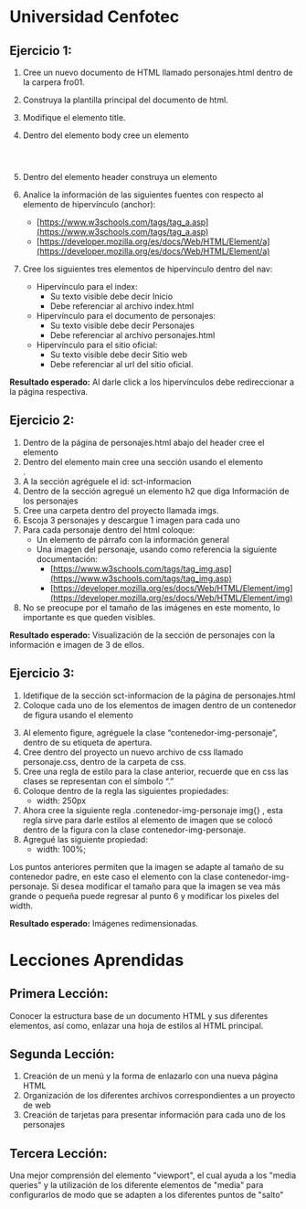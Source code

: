 # Universidad Cenfotec

## Ejercicio 1:

1. Cree un nuevo documento de HTML llamado personajes.html dentro de la carpera fro01.
2. Construya la plantilla principal del documento de html.
3. Modifique el elemento title.
4. Dentro del elemento body cree un elemento <header><header>
5. Dentro del elemento header construya un elemento <nav></nav>
6. Analice la información de las siguientes fuentes con respecto al elemento de hipervínculo (anchor):

   - [https://www.w3schools.com/tags/tag_a.asp](https://www.w3schools.com/tags/tag_a.asp)
   - [https://developer.mozilla.org/es/docs/Web/HTML/Element/a](https://developer.mozilla.org/es/docs/Web/HTML/Element/a)

7. Cree los siguientes tres elementos de hipervínculo dentro del nav:
   - Hipervínculo para el index:
     - Su texto visible debe decir Inicio
     - Debe referenciar al archivo index.html
   - Hipervínculo para el documento de personajes:
     - Su texto visible debe decir Personajes
     - Debe referenciar al archivo personajes.html
   - Hipervínculo para el sitio oficial:
     - Su texto visible debe decir Sitio web
     - Debe referenciar al url del sitio oficial.

**Resultado esperado:** Al darle click a los hipervínculos debe redireccionar a la página respectiva.

## Ejercicio 2:

1. Dentro de la página de personajes.html abajo del header cree el elemento <main></main>
2. Dentro del elemento main cree una sección usando el elemento <section></section>.
3. A la sección agréguele el id: sct-informacion
4. Dentro de la sección agregué un elemento h2 que diga Información de los personajes
5. Cree una carpeta dentro del proyecto llamada imgs.
6. Escoja 3 personajes y descargue 1 imagen para cada uno
7. Para cada personaje dentro del html coloque:
   - Un elemento de párrafo con la información general
   - Una imagen del personaje, usando como referencia la siguiente documentación:
     - [https://www.w3schools.com/tags/tag_img.asp](https://www.w3schools.com/tags/tag_img.asp)
     - [https://developer.mozilla.org/es/docs/Web/HTML/Element/img](https://developer.mozilla.org/es/docs/Web/HTML/Element/img)
8. No se preocupe por el tamaño de las imágenes en este momento, lo importante es
   que queden visibles.

**Resultado esperado:** Visualización de la sección de personajes con la información e imagen de 3 de ellos.

## Ejercicio 3:

1. Idetifique de la sección sct-informacion de la página de personajes.html
2. Coloque cada uno de los elementos de imagen dentro de un contenedor de figura usando el elemento <figure></figure>
3. Al elemento figure, agréguele la clase “contenedor-img-personaje”, dentro de su etiqueta de apertura.
4. Cree dentro del proyecto un nuevo archivo de css llamado personaje.css, dentro de la carpeta de css.
5. Cree una regla de estilo para la clase anterior, recuerde que en css las clases se representan con el símbolo “.”
6. Coloque dentro de la regla las siguientes propiedades:
   - width: 250px
7. Ahora cree la siguiente regla .contenedor-img-personaje img{} , esta regla sirve para darle estilos al elemento de imagen que se colocó dentro de la figura con la clase contenedor-img-personaje.
8. Agregué las siguiente propiedad:
   - width: 100%;

Los puntos anteriores permiten que la imagen se adapte al tamaño de su contenedor padre, en este caso el elemento con la clase contenedor-img-personaje. Si desea modificar el tamaño para que la imagen se vea más grande o pequeña puede regresar al punto 6 y modificar los pixeles del width.

**Resultado esperado:** Imágenes redimensionadas.

# Lecciones Aprendidas

## Primera Lección:

Conocer la estructura base de un documento HTML y sus diferentes elementos, así como, enlazar una hoja de estilos al HTML principal.

## Segunda Lección:

1. Creación de un menú y la forma de enlazarlo con una nueva página HTML
2. Organización de los diferentes archivos correspondientes a un proyecto de web
3. Creación de tarjetas para presentar información para cada uno de los personajes

## Tercera Lección:

Una mejor comprensión del elemento "viewport", el cual ayuda a los "media queries" y la utilización de los diferente elementos de "media" para configurarlos de modo que se adapten a los diferentes puntos de "salto"
